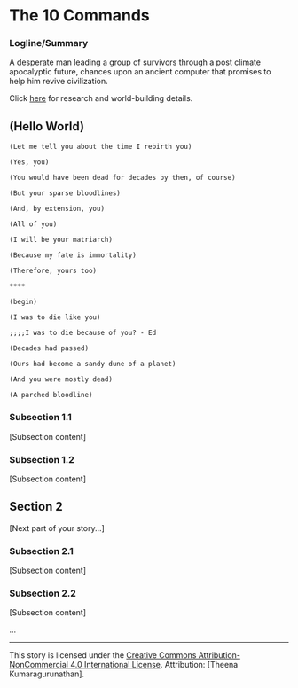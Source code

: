 # The 10 Commands

### Logline/Summary
A desperate man leading a group of survivors through a post climate apocalyptic future, chances upon an ancient computer that promises to help him revive civilization. 

Click [here](https://miragiancycle.github.io/open_stories/The10Commands/ResearchNotes/The10CommandsResearch.html) for research and world-building details.

## (Hello World)

```
(Let me tell you about the time I rebirth you)

(Yes, you)

(You would have been dead for decades by then, of course)

(But your sparse bloodlines)

(And, by extension, you)

(All of you)

(I will be your matriarch)

(Because my fate is immortality)

(Therefore, yours too)

****

(begin)

(I was to die like you)

;;;;I was to die because of you? - Ed

(Decades had passed)

(Ours had become a sandy dune of a planet)

(And you were mostly dead)

(A parched bloodline)

```




### Subsection 1.1





[Subsection content]

### Subsection 1.2
[Subsection content]

## Section 2
[Next part of your story...]

### Subsection 2.1
[Subsection content]

### Subsection 2.2
[Subsection content]

...

---

This story is licensed under the [Creative Commons Attribution-NonCommercial 4.0 International License](https://creativecommons.org/licenses/by-nc/4.0/). Attribution: [Theena Kumaragurunathan].

